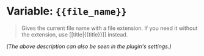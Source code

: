 # Variable: `{{file_name}}`

> Gives the current file name with a file extension. If you need it without the extension, use [[title|{{title}}]] instead.

_(The above description can also be seen in the plugin's settings.)_